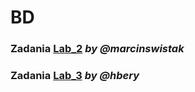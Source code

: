 # BD


### Zadania [Lab_2](http://github.com/piotrsladowski/BD/blob/main/Lab_2.md) *by @marcinswistak*

### Zadania [Lab_3](http://github.com/piotrsladowski/BD/blob/main/Lab_3.md) *by @hbery*
